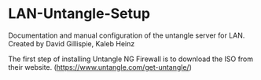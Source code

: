 # LAN-Untangle-Setup
Documentation and manual configuration of the untangle server for LAN. Created by David Gillispie, Kaleb Heinz

The first step of installing Untangle NG Firewall is to download the ISO from their website. (https://www.untangle.com/get-untangle/)

